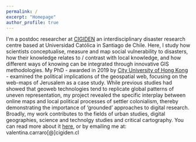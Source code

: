 ```yaml
---
permalink: /
excerpt: "Homepage"
author_profile: true
---
```


I'm a postdoc researcher at [CIGIDEN](http://www.cigiden.cl/en/home/) an interdisciplinary disaster research centre based at Universidad Católica in Santiago de Chile. Here, I study how scientists conceptualise, measure and map social vulnerability to disasters, how their knowledge relates to / contrast with local knowledge, and how different ways of knowing can be integrated through innovative GIS methodologies.
My PhD - awarded in 2019 by [City University of Hong Kong](https://www.cityu.edu.hk/) - examined the political implications of the geospatial web, focusing on the web-maps of Jerusalem as a case study. While previous studies had showed that geoweb technologies tend to replicate global patterns of uneven representation, my project revealed the specific interplay between online maps and local political processes of settler colonialism, thereby demonstrating the importance of ‘grounded’ approaches to digital research.
Broadly, my work contributes to the fields of urban studies, digital geographies, science and technolgy studies and critical cartography. You can read more about it [here](https://vcarraro.com//about), or by emailing me at: valentina.carraro[@]cigiden.cl
